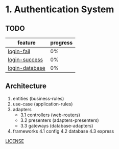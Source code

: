 # 1. Authentication System

## TODO

| feature                                           | progress |
| ------------------------------------------------- | -------- |
| [login-fail](doc/auth/login-fail-flow.md)         | 0%       |
| [login-success](doc/auth/login-success-flow.md)   | 0%       |
| [login-database](doc/auth/login-database-guid.md) | 0%       |

## Architecture

1. entities (business-rules)
2. use-case (application-rules)
3. adapters
   - 3.1 controllers (web-routers)
   - 3.2 presenters (adapters-presenters)
   - 3.3 gateways (database-adapters)
4. frameworks
   4.1 config
   4.2 database
   4.3 express

[LICENSE](LICENSE)
